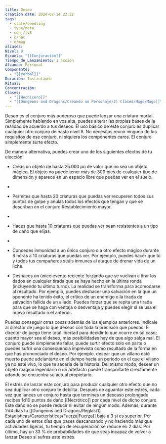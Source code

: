 ```yaml
---
title: Deseo
creation date: 2024-02-14 23:22
tags:
  - state/seedling
  - type/note
  - conj/lv8
  - c/hec
  - c/mag
aliases: 
Nivel: 9
Escuela: "[[Conjuración]]"
Tiempo_de_Lanzamiento: 1 accion
Alcance: Personal
Componente:
  - "[[Verbal]]"
Duración: Instantáneo
Ritual: 
Concentración: 
Clases:
  - "[[Hechicero]]"
  - "[[Dungeons and Dragons/Creando un Personaje/2) Clases/Mago/Mago]]"
---
```

Deseo es el conjuro más poderoso que puede lanzar una criatura mortal. Simplemente hablando en voz alta, puedes alterar las propias bases de la realidad de acuerdo a tus deseos. El uso básico de este conjuro es duplicar cualquier otro conjuro de hasta nivel 8. No necesitas reunir ninguno de los requisitos de ese conjuro, ni siquiera los componentes caros. El conjuro simplemente surte efecto.

De manera alternativa, puedes crear uno de los siguientes efectos de tu elección:

- Creas un objeto de hasta 25.000 po de valor que no sea un objeto mágico. El objeto no puede tener más de 300 pies de cualquier tipo de dimensión y aparece en un espacio libre que puedas ver en el suelo.
- 
- Permites que hasta 20 criaturas que puedas ver recuperen todos sus puntos de golpe y anulas todos los efectos que tengan y que se describan en el conjuro Restablecimiento mayor.
- 
- Haces que hasta 10 criaturas que puedas ver sean resistentes a un tipo de daño que elijas.
- 
- Concedes inmunidad a un único conjuro o a otro efecto mágico durante 8 horas a 10 criaturas que puedas ver. Por ejemplo, puedes hacer que tú y todos tus compañeros seáis inmunes al ataque de drenar vida de un liche.

- Deshaces un único evento reciente forzando que se vuelvan a tirar los dados en cualquier tirada que se haya hecho en la última ronda (incluyendo tu último turno). La realidad se transforma para acomodarse al resultado. Por ejemplo, puedes deshacer una salvación en la que un oponente ha tenido éxito, el crítico de un enemigo o la tirada de salvación fallida de un aliado. Puedes forzar que se repita una tirada para que se haga con ventaja o desventaja y puedes elegir si se usa el nuevo resultado o el anterior.

Puedes conseguir otras cosas además de los ejemplos anteriores. Indícale al director de juego lo que deseas con toda la precisión que puedas. El director de juego tiene total libertad para decidir lo que ocurre en tal caso; cuanto mayor sea el deseo, más posibilidades hay de que algo salga mal. El conjuro puede simplemente fallar, puede surtir efecto solo en parte o puedes sufrir una consecuencia imprevista como resultado de la forma en que has pronunciado el deseo. Por ejemplo, desear que un villano esté muerto puede adelantarte en el tiempo hacia un periodo en el que el villano ya no esté vivo, lo que te sacaría de la historia. Del mismo modo, desear un objeto mágico legendario o un artefacto puede transportarte directamente adonde se encuentra su actual propietario.

El estrés de lanzar este conjuro para producir cualquier otro efecto que no sea duplicar otro conjuro te debilita. Después de aguantar este estrés, cada vez que lances un conjuro hasta que termines un descaso prolongado recibes 1d10 puntos de daño [[Necrótico]] por cada nivel de dicho conjuro. Este daño no se puede reducir ni evitar de ningún modo. Además, durante 2d4 días tu [[Dungeons and Dragons/Reglas/1) Estadisticas/Características/Fuerza|Fuerza]] baja a 3 si es superior. Por cada uno de estos días que pases descansando y no haciendo más que actividades ligeras, tu tiempo de recuperación se reduce en 2 días. Por último, hay un 33 % de probabilidades de que seas incapaz de volver a lanzar Deseo si sufres este estrés.